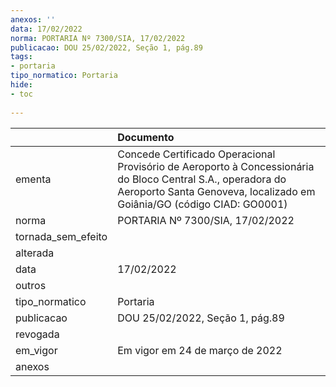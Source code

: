 ```yaml
---
anexos: ''
data: 17/02/2022
norma: PORTARIA Nº 7300/SIA, 17/02/2022
publicacao: DOU 25/02/2022, Seção 1, pág.89
tags:
- portaria
tipo_normatico: Portaria
hide: 
- toc 
 
---
```


|                    | Documento                                                                                                                                                                             |
|:-------------------|:--------------------------------------------------------------------------------------------------------------------------------------------------------------------------------------|
| ementa             | Concede Certificado Operacional Provisório de Aeroporto à Concessionária do Bloco Central S.A., operadora do Aeroporto Santa Genoveva, localizado em Goiânia/GO (código CIAD: GO0001) |
| norma              | PORTARIA Nº 7300/SIA, 17/02/2022                                                                                                                                                      |
| tornada_sem_efeito |                                                                                                                                                                                       |
| alterada           |                                                                                                                                                                                       |
| data               | 17/02/2022                                                                                                                                                                            |
| outros             |                                                                                                                                                                                       |
| tipo_normatico     | Portaria                                                                                                                                                                              |
| publicacao         | DOU 25/02/2022, Seção 1, pág.89                                                                                                                                                       |
| revogada           |                                                                                                                                                                                       |
| em_vigor           | Em vigor em 24 de março de 2022                                                                                                                                                       |
| anexos             |                                                                                                                                                                                       |